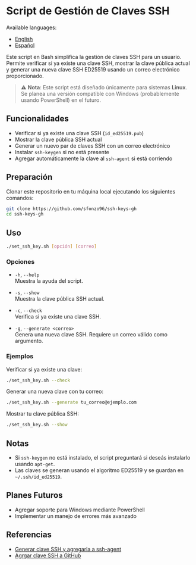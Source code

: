 # Script de Gestión de Claves SSH

Available languages:

-   [English](README.md)
-   [Español](README.es.md)

Este script en Bash simplifica la gestión de claves SSH para un usuario. Permite verificar si ya existe una clave SSH,
mostrar la clave pública actual y generar una nueva clave SSH ED25519 usando un correo electrónico proporcionado.

> ⚠️ **Nota**: Este script está diseñado únicamente para sistemas **Linux**. Se planea una versión compatible con
> Windows (probablemente usando PowerShell) en el futuro.

## Funcionalidades

-   Verificar si ya existe una clave SSH (`id_ed25519.pub`)
-   Mostrar la clave pública SSH actual
-   Generar un nuevo par de claves SSH con un correo electrónico
-   Instalar `ssh-keygen` si no está presente
-   Agregar automáticamente la clave al `ssh-agent` si está corriendo

## Preparación

Clonar este repositorio en tu máquina local ejecutando los siguientes comandos:

```bash
git clone https://github.com/sfonzo96/ssh-keys-gh
cd ssh-keys-gh
```

## Uso

```bash
./set_ssh_key.sh [opción] [correo]
```

### Opciones

-   `-h`, `--help`  
    Muestra la ayuda del script.

-   `-s`, `--show`  
    Muestra la clave pública SSH actual.

-   `-c`, `--check`  
    Verifica si ya existe una clave SSH.

-   `-g`, `--generate <correo>`  
    Genera una nueva clave SSH. Requiere un correo válido como argumento.

### Ejemplos

Verificar si ya existe una clave:

```bash
./set_ssh_key.sh --check
```

Generar una nueva clave con tu correo:

```bash
./set_ssh_key.sh --generate tu_correo@ejemplo.com
```

Mostrar tu clave pública SSH:

```bash
./set_ssh_key.sh --show
```

## Notas

-   Si `ssh-keygen` no está instalado, el script preguntará si deseás instalarlo usando `apt-get`.
-   Las claves se generan usando el algoritmo ED25519 y se guardan en `~/.ssh/id_ed25519`.

## Planes Futuros

-   Agregar soporte para Windows mediante PowerShell
-   Implementar un manejo de errores más avanzado

## Referencias

-   [Generar clave SSH y agregarla a ssh-agent](https://docs.github.com/en/authentication/connecting-to-github-with-ssh/generating-a-new-ssh-key-and-adding-it-to-the-ssh-agent)
-   [Agrgar clave SSH a GitHub](https://docs.github.com/en/authentication/connecting-to-github-with-ssh/adding-a-new-ssh-key-to-your-github-account?tool=webui)
